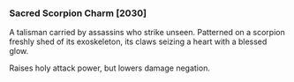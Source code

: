 ### Sacred Scorpion Charm [2030]

A talisman carried by assassins who strike unseen. Patterned on a scorpion freshly shed of its exoskeleton, its claws seizing a heart with a blessed glow.

Raises holy attack power, but lowers damage negation.